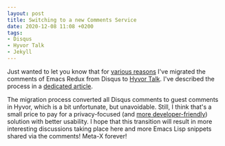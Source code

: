 ```yaml
---
layout: post
title: Switching to a new Comments Service
date: 2020-12-08 11:08 +0200
tags:
- Disqus
- Hyvor Talk
- Jekyll
---
```


Just wanted to let you know that for [various reasons](https://fatfrogmedia.com/delete-disqus-comments-wordpress/) I've migrated the comments of Emacs Redux from
Disqus to [Hyvor Talk](https://talk.hyvor.com/). I've described the process in a [dedicated article](https://metaredux.com/posts/2020/12/07/migrating-from-disqus-to-hyvor-talk.html).

The migration process converted all Disqus comments to guest comments in Hyvor, which is a bit unfortunate, but unavoidable.
Still, I think that's a small price to pay for a privacy-focused (and [more developer-friendly](https://talk.hyvor.com/docs/formatting)) solution with better usability. I hope that this transition
will result in more interesting discussions taking place here and more Emacs Lisp snippets shared via the comments! Meta-X forever!
